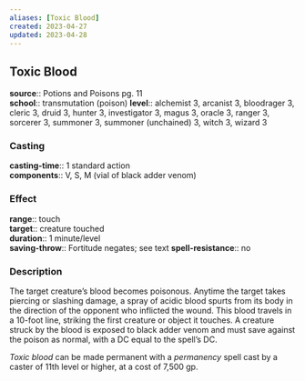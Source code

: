 ```yaml
---
aliases: [Toxic Blood]
created: 2023-04-27
updated: 2023-04-28
---
```


## Toxic Blood

**source**:: Potions and Poisons pg. 11  
**school**:: transmutation (poison)
**level**:: alchemist 3, arcanist 3, bloodrager 3, cleric 3, druid 3, hunter 3, investigator 3, magus 3, oracle 3, ranger 3, sorcerer 3, summoner 3, summoner (unchained) 3, witch 3, wizard 3

### Casting

**casting-time**:: 1 standard action  
**components**:: V, S, M (vial of black adder venom)

### Effect

**range**:: touch  
**target**:: creature touched  
**duration**:: 1 minute/level  
**saving-throw**:: Fortitude negates; see text
**spell-resistance**:: no

### Description

The target creature’s blood becomes poisonous. Anytime the target takes piercing or slashing damage, a spray of acidic blood spurts from its body in the direction of the opponent who inflicted the wound. This blood travels in a 10-foot line, striking the first creature or object it touches. A creature struck by the blood is exposed to black adder venom and must save against the poison as normal, with a DC equal to the spell’s DC.  
  
*Toxic blood* can be made permanent with a *permanency* spell cast by a caster of 11th level or higher, at a cost of 7,500 gp.
